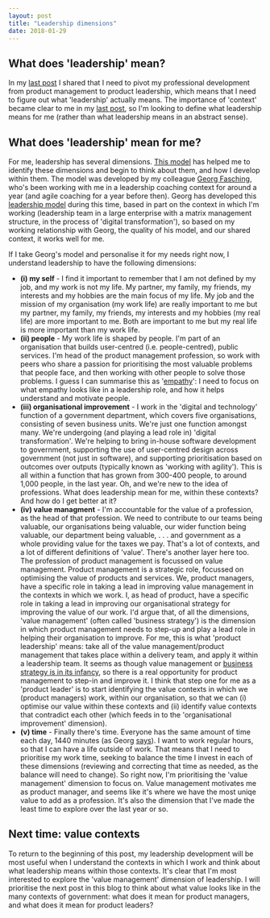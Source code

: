 ```yaml
---
layout: post
title: "Leadership dimensions"
date: 2018-01-29
---
```


## What does 'leadership' mean?

In my [last post](http://scottcolfer.com/2018/01/12/leadership.html) I shared that I need to pivot my professional development from product management to product leadership, which means that I need to figure out what 'leadership' actually means. The importance of 'context' became clear to me in my [last post](http://scottcolfer.com/2018/01/12/leadership.html), so I'm looking to define what leadership means for me (rather than what leadership means in an abstract sense).

## What does 'leadership' mean for me?

For me, leadership has several dimensions. [This model](https://georgfasching.com/introducing-the-prime-leadership-model/) has helped me to identify these dimensions and begin to think about them, and how I develop within them. The model was developed by my colleague [Georg Fasching](https://twitter.com/GeorgFasching), who's been working with me in a leadership coaching context for around a year (and agile coaching for a year before then). Georg has developed this [leadership model](https://georgfasching.com/introducing-the-prime-leadership-model/) during this time, based in part on the context in which I'm working (leadership team in a large enterprise with a matrix management structure, in the process of 'digital transformation'), so based on my working relationship with Georg, the quality of his model, and our shared context, it works well for me.

If I take Georg's model and personalise it for my needs right now, I understand leadership to have the following dimensions:

- **(i) my self** - I find it important to remember that I am not defined by my job, and my work is not my life. My partner, my family, my friends, my interests and my hobbies are the main focus of my life. My job and the mission of my organisation (my work life) are really important to me but my partner, my family, my friends, my interests and my hobbies (my real life) are more important to me. Both are important to me but my real life is more important than my work life.
- **(ii) people** - My work life is shaped by people. I'm part of an organisation that builds user-centred (i.e. people-centred), public services. I'm head of the product management profession, so work with peers who share a passion for prioritising the most valuable problems that people face, and then working with other people to solve those problems. I guess I can summarise this as '[empathy](http://scottcolfer.com/2015/07/23/empathy-and-digital-transformation.html)': I need to focus on what empathy looks like in a leadership role, and how it helps understand and motivate people.
- **(iii) organisational improvement** - I work in the 'digital and technology' function of a government department, which covers five organisations, consisting of seven business units. We're just one function amongst many. We're undergoing (and playing a lead role in) 'digital transformation'. We're helping to bring in-house software development to government, supporting the use of user-centred design across government (not just in software), and supporting prioritisation based on outcomes over outputs (typically known as 'working with agility'). This is all within a function that has grown from 300-400 people, to around 1,000 people, in the last year. Oh, and we're new to the idea of professions. What does leadership mean for me, within these contexts? And how do I get better at it?
- **(iv) value managment** - I'm accountable for the value of a profession, as the head of that profession. We need to contribute to our teams being valuable, our organisations being valuable, our wider function being valuable, our department being valuable, . . . and government as a whole providing value for the taxes we pay. That's a lot of contexts, and a lot of different definitions of 'value'. 
There's another layer here too. The profession of product management is focussed on value management. Product management is a strategic role, focussed on optimising the value of products and services. We, product managers, have a specific role in taking a lead in improving value management in the contexts in which we work. I, as head of product, have a specific role in taking a lead in improving our organisational strategy for improving the value of our work. I'd argue that, of all the dimensions, 'value management' (often called 'business strategy') is the dimension in which product management needs to step-up and play a lead role in helping their organisation to improve. For me, this is what 'product leadership' means: take all of the value management/product management that takes place within a delivery team, and apply it within a leadership team. It seems as though value management or [business strategy is in its infancy](http://scottcolfer.com/2018/01/12/leadership.html), so there is a real opportunity for product management to step-in and improve it. I think that step one for me as a 'product leader' is to start identifying the value contexts in which we (product managers) work, within our organisation, so that we can (i) optimise our value within these contexts and (ii) identify value contexts that contradict each other (which feeds in to the 'organisational improvement' dimension).
- **(v) time** - Finally there's time. Everyone has the same amount of time each day, 1440 minutes (as Georg [says](https://georgfasching.com/introducing-the-prime-leadership-model/)). I want to work regular hours, so that I can have a life outside of work. That means that I need to prioritise my work time, seeking to balance the time I invest in each of these dimensions (reviewing and correcting that time as needed, as the balance will need to change). So right now, I'm prioritising the 'value management' dimension to focus on. Value management motivates me as product manager, and seems like it's where we have the most uniqe value to add as a profession. It's also the dimension that I've made the least time to explore over the last year or so. 

## Next time: value contexts

To return to the beginning of this post, my leadership development will be most useful when I understand the contexts in which I work and think about what leadership means within those contexts. It's clear that I'm most interested to explore the 'value management' dimension of leadership. I will prioritise the next post in this blog to think about what value looks like in the many contexts of government: what does it mean for product managers, and what does it mean for product leaders?
